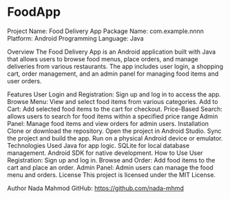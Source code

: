 # FoodApp
Project Name: Food Delivery App
Package Name: com.example.nnnn
Platform: Android
Programming Language: Java

Overview
The Food Delivery App is an Android application built with Java that allows users to browse food menus, place orders, and manage deliveries from various restaurants. The app includes user login, a shopping cart, order management, and an admin panel for managing food items and user orders.

Features
User Login and Registration: Sign up and log in to access the app.
Browse Menu: View and select food items from various categories.
Add to Cart: Add selected food items to the cart for checkout.
Price-Based Search: allows users to search for food items within a specified price range
Admin Panel: Manage food items and view orders for admin users.
Installation
Clone or download the repository.
Open the project in Android Studio.
Sync the project and build the app.
Run on a physical Android device or emulator.
Technologies Used
Java for app logic.
SQLite for local database management.
Android SDK for native development.
How to Use
User Registration: Sign up and log in.
Browse and Order: Add food items to the cart and place an order.
Admin Panel: Admin users can manage the food menu and orders.
License
This project is licensed under the MIT License.

Author
Nada Mahmod
GitHub: https://github.com/nada-mhmd
